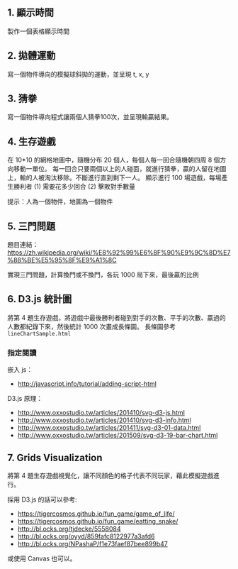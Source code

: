 ## 1. 顯示時間
製作一個表格顯示時間

## 2. 拋體運動
寫一個物件導向的模擬球斜拋的運動，並呈現 t, x, y

## 3. 猜拳
寫一個物件導向程式讓兩個人猜拳100次，並呈現輸贏結果。

## 4. 生存遊戲
在 10*10 的網格地圖中，隨機分布 20 個人，每個人每一回合隨機朝四周 8 個方向移動一單位。
每一回合只要兩個以上的人碰面，就進行猜拳，贏的人留在地圖上，輸的人被淘汰移除。不斷進行直到剩下一人。
顯示進行 100 場遊戲，每場產生勝利者 (1) 需要花多少回合 (2) 擊敗對手數量

提示：人為一個物件，地圖為一個物件

## 5. 三門問題
題目連結：https://zh.wikipedia.org/wiki/%E8%92%99%E6%8F%90%E9%9C%8D%E7%88%BE%E5%95%8F%E9%A1%8C

實現三門問題，計算換門或不換門，各玩 1000 局下來，最後贏的比例

## 6. D3.js 統計圖
將第 4 題生存遊戲，將遊戲中最後勝利者碰到對手的次數、平手的次數、贏過的人數都紀錄下來，然後統計 1000 次畫成長條圖。
長條圖參考 `lineChartSample.html` 
### 指定閱讀
嵌入 js：
- http://javascript.info/tutorial/adding-script-html

D3.js 原理：
- http://www.oxxostudio.tw/articles/201410/svg-d3-js.html
- http://www.oxxostudio.tw/articles/201410/svg-d3-info.html
- http://www.oxxostudio.tw/articles/201411/svg-d3-01-data.html
- http://www.oxxostudio.tw/articles/201509/svg-d3-19-bar-chart.html

## 7. Grids Visualization
將第 4 題生存遊戲視覺化，讓不同顏色的格子代表不同玩家，藉此模擬遊戲進行。

採用 D3.js 的話可以參考:
- https://tigercosmos.github.io/fun_game/game_of_life/
- https://tigercosmos.github.io/fun_game/eatting_snake/
- http://bl.ocks.org/tjdecke/5558084
- http://bl.ocks.org/oyyd/859fafc8122977a3afd6
- http://bl.ocks.org/NPashaP/f1e73faef87bee899b47

或使用 Canvas 也可以。

